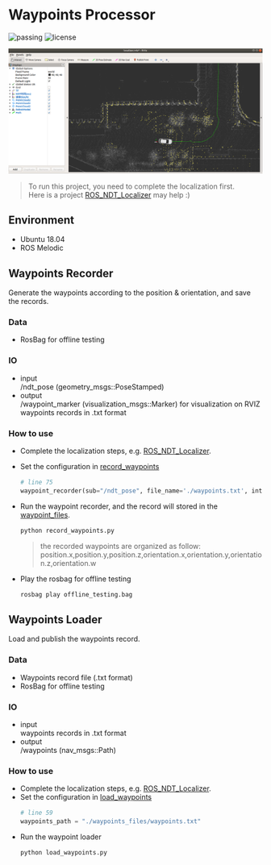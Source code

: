 # Waypoints Processor
![passing](https://img.shields.io/badge/ROSMelodic-passing-green.svg "The project has been test on ROS-Melodic")
![license](https://img.shields.io/badge/License-Apache2-blue.svg)

![Demo.png](./demo.png)

> To run this project, you need to complete the localization first.  
> Here is a project [ROS_NDT_Localizer](https://github.com/leofansq/ROS_NDT_Localizer) may help :)

## Environment
* Ubuntu 18.04
* ROS Melodic

## Waypoints Recorder
Generate the waypoints according to the position & orientation, and save the records.

### Data
* RosBag for offline testing

### IO
- input  
/ndt_pose (geometry_msgs::PoseStamped)   
- output  
/waypoint_marker (visualization_msgs::Marker) for visualization on RVIZ  
waypoints records in .txt format

### How to use
* Complete the localization steps, e.g. [ROS_NDT_Localizer](https://github.com/leofansq/ROS_NDT_Localizer).
* Set the configuration in [record_waypoints](./record_waypoints.py)
  ```python
  # line 75
  waypoint_recorder(sub="/ndt_pose", file_name='./waypoints.txt', interval=1)
  ```
* Run the waypoint recorder, and the record will stored in the [waypoint_files](./waypoints_files/).
  ```bash
  python record_waypoints.py
  ```
  > the recorded waypoints are organized as follow:  
  > position.x,position.y,position.z,orientation.x,orientation.y,orientation.z,orientation.w

* Play the rosbag for offline testing
  ```bash
  rosbag play offline_testing.bag
  ```

## Waypoints Loader
Load and publish the waypoints record.

### Data
* Waypoints record file (.txt format)
* RosBag for offline testing

### IO
- input  
waypoints records in .txt format  
- output  
/waypoints (nav_msgs::Path)

### How to use
* Complete the localization steps, e.g. [ROS_NDT_Localizer](https://github.com/leofansq/ROS_NDT_Localizer).
* Set the configuration in [load_waypoints](./load_waypoints.py)
  ```python
  # line 59
  waypoints_path = "./waypoints_files/waypoints.txt"
  ```
* Run the waypoint loader  
  ```bash
  python load_waypoints.py
  ```